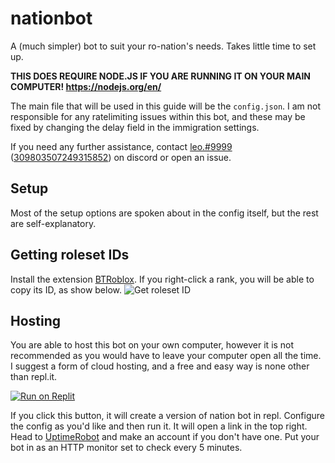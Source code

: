 # nationbot

A (much simpler) bot to suit your ro-nation's needs. Takes little time to set up.

**THIS DOES REQUIRE NODE.JS IF YOU ARE RUNNING IT ON YOUR MAIN COMPUTER! https://nodejs.org/en/**

The main file that will be used in this guide will be the `config.json`. I am not responsible for any ratelimiting issues within this bot, and these may be fixed by changing the delay field in the immigration settings.

If you need any further assistance, contact [leo.#9999](https://discord.com/users/309803507249315852) ([309803507249315852](https://discord.com/users/309803507249315852)) on discord or open an issue.

## Setup

Most of the setup options are spoken about in the config itself, but the rest are self-explanatory.

## Getting roleset IDs

Install the extension [BTRoblox](https://chrome.google.com/webstore/detail/btroblox-making-roblox-be/hbkpclpemjeibhioopcebchdmohaieln). If you right-click a rank, you will be able to copy its ID, as show below.
![Get roleset ID](https://camo.githubusercontent.com/9406894fac1841d79f2e7a3ab797595cf7f3e1f154f2dc4d2fe7b017039b2f5c/68747470733a2f2f692e696d6775722e636f6d2f5a6e486e4b79442e706e67)

## Hosting

You are able to host this bot on your own computer, however it is not recommended as you would have to leave your computer open all the time. I suggest a form of cloud hosting, and a free and easy way is none other than repl.it.

[![Run on Replit](https://raw.githubusercontent.com/BinBashBanana/deploy-buttons/master/buttons/remade/replit.svg)](https://replit.com/github/paraanoia/nationbot)

If you click this button, it will create a version of nation bot in repl. Configure the config as you'd like and then run it. It will open a link in the top right.
Head to [UptimeRobot](https://uptimerobot.com) and make an account if you don't have one. Put your bot in as an HTTP monitor set to check every 5 minutes.
